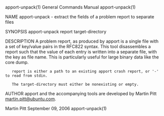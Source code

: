 apport-unpack(1)						    General Commands Manual						      apport-unpack(1)

NAME
       apport-unpack - extract the fields of a problem report to separate files

SYNOPSIS
       apport-unpack report target-directory

DESCRIPTION
       A  problem report, as produced by apport is a single file with a set of key/value pairs in the RFC822 syntax. This tool disassembles a report such that
       the value of each entry is written into a separate file, with the key as file name. This is particularly useful for large binary	 data  like  the  core
       dump.

       report is either a path to an existing apport crash report, or '-' to read from stdin.

       The target-directory must either be nonexisting or empty.

AUTHOR
       apport and the accompanying tools are developed by Martin Pitt <martin.pitt@ubuntu.com>.

Martin Pitt							      September 09, 2006						      apport-unpack(1)

